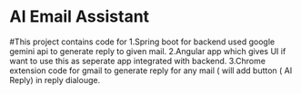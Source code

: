 # AI Email Assistant
#This project contains  code for
1.Spring boot for backend used google gemini api to generate reply to given mail.
2.Angular app which gives UI if want to use this as seperate app integrated with backend.
3.Chrome extension code for gmail to generate reply for any  mail ( will add button ( AI Reply) in reply dialouge.

